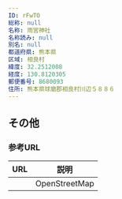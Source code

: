 ```yaml
---
ID: rFwTO
総称: null
名称: 雨宮神社
名称読み: null
別名: null
都道府県: 熊本県
区域: 相良村
緯度: 32.2512008
経度: 130.8120305
郵便番号: 8680093
住所: 熊本県球磨郡相良村川辺５８８６
---
```


## その他

### 参考URL

| URL | 説明          |
| --- | ------------- |
|     | OpenStreetMap |

